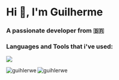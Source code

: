 <h1 align="left">Hi 👋, I'm Guilherme</h1>
<h3 align="left">A passionate developer from 🇧🇷</h3>

<h3 align="left">Languages and Tools that i've used:</h3>
<p>
<p align="left">
  <a href="https://skillicons.dev">
    <img src="https://skillicons.dev/icons?i=java,js,ts,python,html,css,git,github,postgres,stackoverflow,figma,notion,vscode" />
  </a>
</p>  
  <img align="left" src="https://github-readme-stats.vercel.app/api/top-langs?username=guihlerwe&show_icons=true&theme=dark&locale=en&layout=compact" alt="guihlerwe" />
  <img align="left" src="https://github-readme-stats.vercel.app/api?username=guihlerwe&show_icons=true&theme=dark&locale=en" alt="guihlerwe" /> </p>
<br>
